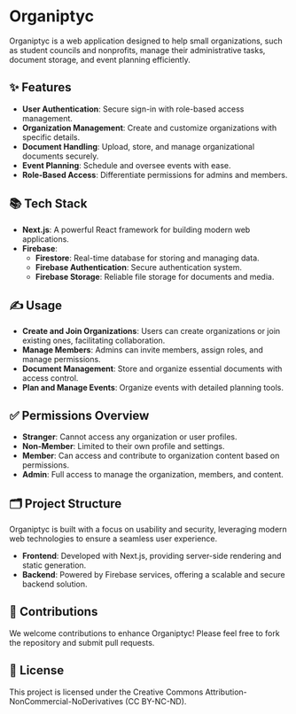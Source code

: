 # Organiptyc

Organiptyc is a web application designed to help small organizations, such as student councils and nonprofits, manage their administrative tasks, document storage, and event planning efficiently.

## ✨ Features

- **User Authentication**: Secure sign-in with role-based access management.
- **Organization Management**: Create and customize organizations with specific details.
- **Document Handling**: Upload, store, and manage organizational documents securely.
- **Event Planning**: Schedule and oversee events with ease.
- **Role-Based Access**: Differentiate permissions for admins and members.

## 📚 Tech Stack

- **Next.js**: A powerful React framework for building modern web applications.
- **Firebase**:
  - **Firestore**: Real-time database for storing and managing data.
  - **Firebase Authentication**: Secure authentication system.
  - **Firebase Storage**: Reliable file storage for documents and media.

## ✍️ Usage

- **Create and Join Organizations**: Users can create organizations or join existing ones, facilitating collaboration.
- **Manage Members**: Admins can invite members, assign roles, and manage permissions.
- **Document Management**: Store and organize essential documents with access control.
- **Plan and Manage Events**: Organize events with detailed planning tools.

## ✅ Permissions Overview

- **Stranger**: Cannot access any organization or user profiles.
- **Non-Member**: Limited to their own profile and settings.
- **Member**: Can access and contribute to organization content based on permissions.
- **Admin**: Full access to manage the organization, members, and content.

## 🗂️ Project Structure

Organiptyc is built with a focus on usability and security, leveraging modern web technologies to ensure a seamless user experience.

- **Frontend**: Developed with Next.js, providing server-side rendering and static generation.
- **Backend**: Powered by Firebase services, offering a scalable and secure backend solution.

## 💝 Contributions

We welcome contributions to enhance Organiptyc! Please feel free to fork the repository and submit pull requests.

## 📜 License

This project is licensed under the Creative Commons Attribution-NonCommercial-NoDerivatives (CC BY-NC-ND).
